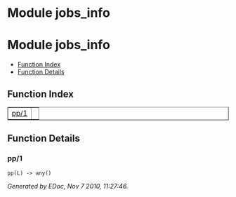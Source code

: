 Module jobs_info
================


<h1>Module jobs_info</h1>

* [Function Index](#index)
* [Function Details](#functions)






<h2><a name="index">Function Index</a></h2>



<table width="100%" border="1" cellspacing="0" cellpadding="2" summary="function index"><tr><td valign="top"><a href="#pp-1">pp/1</a></td><td></td></tr></table>


<a name="functions"></a>


<h2>Function Details</h2>


<a name="pp-1"></a>


<h3>pp/1</h3>





`pp(L) -> any()`



_Generated by EDoc, Nov 7 2010, 11:27:46._